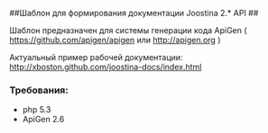 ##Шаблон для формирования документации Joostina 2.* API ##

Шаблон предназначен для системы генерации кода ApiGen ( https://github.com/apigen/apigen или http://apigen.org )

Актуальный пример рабочей документации: http://xboston.github.com/joostina-docs/index.html


### Требования: ###
* php 5.3
* ApiGen 2.6
